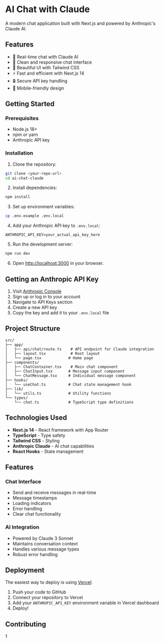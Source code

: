 # AI Chat with Claude

A modern chat application built with Next.js and powered by Anthropic's Claude AI.

## Features

- 🤖 Real-time chat with Claude AI
- 💬 Clean and responsive chat interface
- 🎨 Beautiful UI with Tailwind CSS
- ⚡ Fast and efficient with Next.js 14
- 🔒 Secure API key handling
- 📱 Mobile-friendly design

## Getting Started

### Prerequisites

- Node.js 18+
- npm or yarn
- Anthropic API key

### Installation

1. Clone the repository:

```bash
git clone <your-repo-url>
cd ai-chat-claude
```

2. Install dependencies:

```bash
npm install
```

3. Set up environment variables:

```bash
cp .env.example .env.local
```

4. Add your Anthropic API key to `.env.local`:

```env
ANTHROPIC_API_KEY=your_actual_api_key_here
```

5. Run the development server:

```bash
npm run dev
```

6. Open [http://localhost:3000](http://localhost:3000) in your browser.

## Getting an Anthropic API Key

1. Visit [Anthropic Console](https://console.anthropic.com/)
2. Sign up or log in to your account
3. Navigate to API Keys section
4. Create a new API key
5. Copy the key and add it to your `.env.local` file

## Project Structure

```
src/
├── app/
│   ├── api/chat/route.ts    # API endpoint for Claude integration
│   ├── layout.tsx           # Root layout
│   └── page.tsx            # Home page
├── components/
│   ├── ChatContainer.tsx    # Main chat component
│   ├── ChatInput.tsx       # Message input component
│   └── ChatMessage.tsx     # Individual message component
├── hooks/
│   └── useChat.ts          # Chat state management hook
├── lib/
│   └── utils.ts            # Utility functions
└── types/
    └── chat.ts             # TypeScript type definitions
```

## Technologies Used

- **Next.js 14** - React framework with App Router
- **TypeScript** - Type safety
- **Tailwind CSS** - Styling
- **Anthropic Claude** - AI chat capabilities
- **React Hooks** - State management

## Features

### Chat Interface

- Send and receive messages in real-time
- Message timestamps
- Loading indicators
- Error handling
- Clear chat functionality

### AI Integration

- Powered by Claude 3 Sonnet
- Maintains conversation context
- Handles various message types
- Robust error handling

## Deployment

The easiest way to deploy is using [Vercel](https://vercel.com):

1. Push your code to GitHub
2. Connect your repository to Vercel
3. Add your `ANTHROPIC_API_KEY` environment variable in Vercel dashboard
4. Deploy!

## Contributing

1
